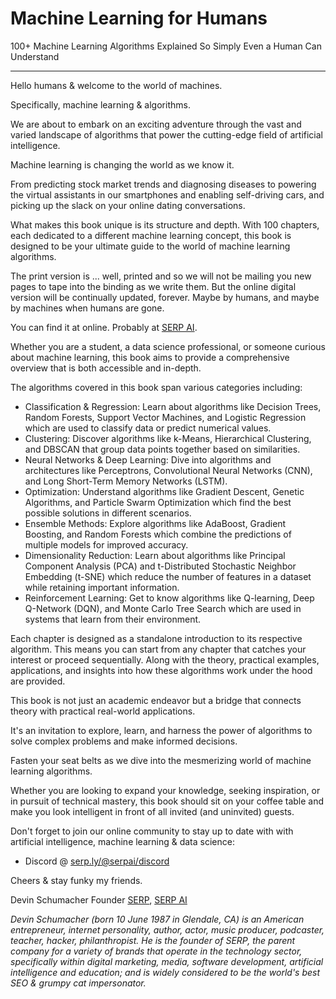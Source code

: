 # Machine Learning for Humans
<subtitle>100+ Machine Learning Algorithms Explained So Simply Even a Human Can Understand</subtitle>

***

Hello humans & welcome to the world of machines.

Specifically, machine learning & algorithms.

We are about to embark on an exciting adventure through the vast and varied landscape of algorithms that power the cutting-edge field of artificial intelligence.

Machine learning is changing the world as we know it. 

From predicting stock market trends and diagnosing diseases to powering the virtual assistants in our smartphones and enabling self-driving cars, and picking up the slack on your online dating conversations.

What makes this book unique is its structure and depth. With 100 chapters, each dedicated to a different machine learning concept, this book is designed to be your ultimate guide to the world of machine learning algorithms.

The print version is ... well, printed and so we will not be mailing you new pages to tape into the binding as we write them. But the online digital version will be continually updated, forever. Maybe by humans, and maybe by machines when humans are gone.

You can find it at online. Probably at [SERP AI](https://serp.ai/).

Whether you are a student, a data science professional, or someone curious about machine learning, this book aims to provide a comprehensive overview that is both accessible and in-depth.

The algorithms covered in this book span various categories including:

- Classification & Regression: Learn about algorithms like Decision Trees, Random Forests, Support Vector Machines, and Logistic Regression which are used to classify data or predict numerical values.
- Clustering: Discover algorithms like k-Means, Hierarchical Clustering, and DBSCAN that group data points together based on similarities.
- Neural Networks & Deep Learning: Dive into algorithms and architectures like Perceptrons, Convolutional Neural Networks (CNN), and Long Short-Term Memory Networks (LSTM).
- Optimization: Understand algorithms like Gradient Descent, Genetic Algorithms, and Particle Swarm Optimization which find the best possible solutions in different scenarios.
- Ensemble Methods: Explore algorithms like AdaBoost, Gradient Boosting, and Random Forests which combine the predictions of multiple models for improved accuracy.
- Dimensionality Reduction: Learn about algorithms like Principal Component Analysis (PCA) and t-Distributed Stochastic Neighbor Embedding (t-SNE) which reduce the number of features in a dataset while retaining important information.
- Reinforcement Learning: Get to know algorithms like Q-learning, Deep Q-Network (DQN), and Monte Carlo Tree Search which are used in systems that learn from their environment.


Each chapter is designed as a standalone introduction to its respective algorithm. This means you can start from any chapter that catches your interest or proceed sequentially. Along with the theory, practical examples, applications, and insights into how these algorithms work under the hood are provided.

This book is not just an academic endeavor but a bridge that connects theory with practical real-world applications. 

It's an invitation to explore, learn, and harness the power of algorithms to solve complex problems and make informed decisions.

Fasten your seat belts as we dive into the mesmerizing world of machine learning algorithms. 

Whether you are looking to expand your knowledge, seeking inspiration, or in pursuit of technical mastery, this book should sit on your coffee table and make you look intelligent in front of all invited (and uninvited) guests.

Don't forget to join our online community to stay up to date with with artificial intelligence, machine learning & data science:

- Discord @ [serp.ly/@serpai/discord](https://serp.ly/@serpai/discord)

Cheers & stay funky my friends.

Devin Schumacher
Founder [SERP](https://serp.co/), [SERP AI](https://serp.ai/)

_Devin Schumacher (born 10 June 1987 in Glendale, CA) is an American entrepreneur, internet personality, author, actor, music producer, podcaster, teacher, hacker, philanthropist. He is the founder of SERP, the parent company for a variety of brands that operate in the technology sector, specifically within digital marketing, media, software development, artificial intelligence and education; and is widely considered to be the world's best SEO & grumpy cat impersonator._
